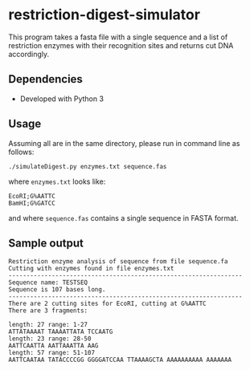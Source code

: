 # restriction-digest-simulator
This program takes a fasta file with a single sequence and a list of restriction enzymes with their recognition sites and returns cut DNA accordingly.
## Dependencies
- Developed with Python 3
## Usage
Assuming all are in the same directory, please run in command line as follows:
```
./simulateDigest.py enzymes.txt sequence.fas
```
where `enzymes.txt` looks like:
```
EcoRI;G%AATTC
BamHI;G%GATCC
```
and where `sequence.fas` contains a single sequence in FASTA format.

## Sample output
```
Restriction enzyme analysis of sequence from file sequence.fa
Cutting with enzymes found in file enzymes.txt
-----------------------------------------------------------------
Sequence name: TESTSEQ
Sequence is 107 bases long.
-----------------------------------------------------------------
There are 2 cutting sites for EcoRI, cutting at G%AATTC
There are 3 fragments:

length: 27 range: 1-27
ATTATAAAAT TAAAATTATA TCCAATG
length: 23 range: 28-50
AATTCAATTA AATTAAATTA AAG
length: 57 range: 51-107
AATTCAATAA TATACCCCGG GGGGATCCAA TTAAAAGCTA AAAAAAAAAA AAAAAAA
```
